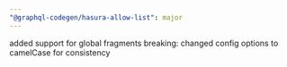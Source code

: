 ```yaml
---
"@graphql-codegen/hasura-allow-list": major
---
```


added support for global fragments
breaking: changed config options to camelCase for consistency

